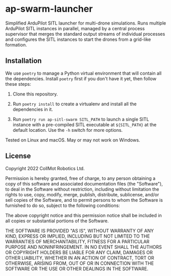 ap-swarm-launcher
=================

Simplified ArduPilot SITL launcher for multi-drone simulations. Runs multiple
ArduPilot SITL instances in parallel, managed by a central process supervisor
that merges the standard output streams of individual processes and configures
the SITL instances to start the drones from a grid-like formation.

Installation
------------

We use `poetry` to manage a Python virtual environment that will contain all
the dependencies. Install `poetry` first if you don't have it yet, then follow
these steps:

1. Clone this repository.

2. Run `poetry install` to create a virtualenv and install all the dependencies
   in it.

3. Run `poetry run ap-sitl-swarm SITL_PATH` to launch a single SITL instance
   with a pre-compiled SITL executable at `${SITL_PATH}` at the default
   location. Use the `-h` switch for more options.

Tested on Linux and macOS. May or may not work on Windows.

License
-------

Copyright 2022 CollMot Robotics Ltd.

Permission is hereby granted, free of charge, to any person obtaining a copy of
this software and associated documentation files (the "Software"), to deal in
the Software without restriction, including without limitation the rights to
use, copy, modify, merge, publish, distribute, sublicense, and/or sell copies
of the Software, and to permit persons to whom the Software is furnished to do
so, subject to the following conditions:

The above copyright notice and this permission notice shall be included in all
copies or substantial portions of the Software.

THE SOFTWARE IS PROVIDED "AS IS", WITHOUT WARRANTY OF ANY KIND, EXPRESS OR
IMPLIED, INCLUDING BUT NOT LIMITED TO THE WARRANTIES OF MERCHANTABILITY,
FITNESS FOR A PARTICULAR PURPOSE AND NONINFRINGEMENT. IN NO EVENT SHALL THE
AUTHORS OR COPYRIGHT HOLDERS BE LIABLE FOR ANY CLAIM, DAMAGES OR OTHER
LIABILITY, WHETHER IN AN ACTION OF CONTRACT, TORT OR OTHERWISE, ARISING FROM,
OUT OF OR IN CONNECTION WITH THE SOFTWARE OR THE USE OR OTHER DEALINGS IN THE
SOFTWARE.
